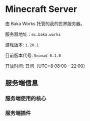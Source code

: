 # Minecraft Server

由 Baka Works 托管的我的世界服务器。

服务器地址：`mc.baka.works`

游戏版本: `1.20.1`

目前版本代号: `Seanad 0.1.0`

开放时间: 日间（UTC+8 08:00 - 22:00）


## 服务端信息

### 服务端使用的核心

### 服务端插件